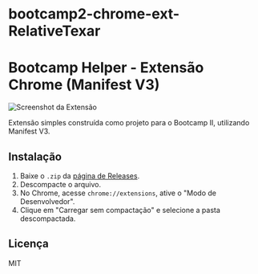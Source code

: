# bootcamp2-chrome-ext-RelativeTexar
# Bootcamp Helper - Extensão Chrome (Manifest V3)

![Screenshot da Extensão](docs/screenshot.png)

Extensão simples construída como projeto para o Bootcamp II, utilizando Manifest V3.

## Instalação
1. Baixe o `.zip` da [página de Releases](https://github.com/alexandren18/bootcamp2-chrome-ext-alexandren18/releases).
2. Descompacte o arquivo.
3. No Chrome, acesse `chrome://extensions`, ative o "Modo de Desenvolvedor".
4. Clique em "Carregar sem compactação" e selecione a pasta descompactada.

## Licença
MIT

